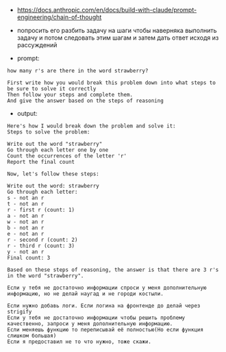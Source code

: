 - https://docs.anthropic.com/en/docs/build-with-claude/prompt-engineering/chain-of-thought

- попросить его разбить задачу на шаги чтобы наверняка выполнить задачу и потом следовать этим шагам и затем дать ответ исходя из рассуждений

- prompt:
```
how many r's are there in the word strawberry?

First write how you would break this problem down into what steps to be sure to solve it correctly
Then follow your steps and complete them.
And give the answer based on the steps of reasoning
```

- output:
```
Here's how I would break down the problem and solve it:
Steps to solve the problem:

Write out the word "strawberry"
Go through each letter one by one
Count the occurrences of the letter 'r'
Report the final count

Now, let's follow these steps:

Write out the word: strawberry
Go through each letter:
s - not an r
t - not an r
r - first r (count: 1)
a - not an r
w - not an r
b - not an r
e - not an r
r - second r (count: 2)
r - third r (count: 3)
y - not an r
Final count: 3

Based on these steps of reasoning, the answer is that there are 3 r's in the word "strawberry".
```

```
Если у тебя не достаточно информации спроси у меня дополнительную информацию, но не делай наугад и не городи костыли.

Если нужно добавь логи. Если логина на фронтенде до делай через strigify
Если у тебя не достаточно информации чтобы решить проблему качественно, запроси у меня дополнительную информацию.
Если меняешь функцию то переписывай её полностью(Но если функция слишком большая)
Если я предоставил не то что нужно, тоже скажи.
```
